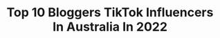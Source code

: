 ---
title: Top 10 Bloggers TikTok Influencers In Australia In 2022
description: >-
  Find top bloggers TikTok influencers in Australia in 2022. Most popular hashtags: #fyp #foryou #foryoupage #travel.
platform: TikTok
hits: 16
text_top: Analyze the most popular TikTok accounts on inBeat.
text_bottom: Our search engine holds 16 TikTok influencers like this in Australia for you to pitch.
profiles:
  - username: "spaitgirl"
    fullname: >-
      TRAVEL Presenter
    bio: >-
      #spaitgirl The Original Spa Blogger Spa • Travel • Self Care Travel Presenter
    location: "Australia"
    followers: 14300
    engagement: 1446
    commentsToLikes: 0.617874
    id: ckb9t81tqr3o80j23ykybqaea
    verified: false
    hashtags: "#travel, #spablogger, #gililankanfushi, #maldives"
  - username: "lulu_hammertiime01"
    fullname: >-
      Lisa- The good, the bad and us
    bio: >-
      Lisa-Mum Blogger adoptive mum of 6 - wife http://thegoodthebadandus.travel.blog
    location: "Australia"
    followers: 10700
    engagement: 1397
    commentsToLikes: 0.090512
    id: cka0t8owyowka0i78ah648tvl
    verified: false
    hashtags: "#thisisme, #lipsync, #repost, #fyp"
  - username: "waderifatimashaik"
    fullname: >-
      Waderi Fatima Shaikh
    bio: >-
      brown girl ❤️🙈 hyderabadi🙏 pakistani🇵🇰Melbourne🇦🇺 #blogger ❤️🤲🏻
    location: "Australia"
    followers: 28100
    engagement: 336
    commentsToLikes: 0.072778
    id: ckbkdliw53njq0j23sdwj418l
    verified: false
    hashtags: "#guesstheplacechallenge, #pakistani, #foryourepage, #melbourne"
  - username: "jackson.groves"
    fullname: >-
      Jackson Groves
    bio: >-
      #1 Australian Adventure Travel Blogger IG: @jackson.groves
    location: "Australia"
    followers: 86500
    engagement: 655
    commentsToLikes: 0.019582
    id: ck84mbnogmzh70j7879gssn4y
    verified: false
    hashtags: "#japan, #kyushu, #cliffjump, #philippinestiktok"
  - username: "oneworldjustgoo"
    fullname: >-
      One World Just Go
    bio: >-
      Aussie Travel Blogger 🇦🇺 IG: @oneworldjustgo
    location: "Australia"
    followers: 12100
    engagement: 737
    commentsToLikes: 0.013317
    id: ckb9o59ssi7q70j23cu72nt1t
    verified: false
    hashtags: "#travelthrowback, #canada, #philippines, #foryoupage"
  - username: "hinewyou"
    fullname: >-
      Pregnancy
    bio: >-
      Pregnant mama/ Weight loss Coach / Blogger Unique program just FOR YOU
    location: "Australia"
    followers: 17300
    engagement: 426
    commentsToLikes: 0.042334
    id: ckdhjwb1iz52i0j23u1uuyn5e
    verified: false
    hashtags: "#pregnancydance, #fyp, #pregnancyworkout, #babybirth"
  - username: "emmaspiliopoulos"
    fullname: >-
      Emma Spiliopoulos
    bio: >-
      Fashion Blogger from Australia 🇦🇺 Follow me on Instagram ✨
    location: "Australia"
    followers: 5892
    engagement: 434
    commentsToLikes: 0.021314
    id: ckacajn93h10r0i78ya7desp3
    verified: false
    hashtags: "#foryoupage, #viral, #foryou, #fyp"
  - username: "stormy.courtney"
    fullname: >-
      Storm Courtney
    bio: >-
      Mumma 👶🏼 Aussie Blogger 🇦🇺 Home Styling Tips🏡 Follow me on Instagram 👆🏼
    location: "Australia"
    followers: 57294
    engagement: 283
    commentsToLikes: 0.011493
    id: cka656q7sbrr20i78fxj2m6ex
    verified: false
    hashtags: "#makeover, #howto, #trending, #cleanroom"
  - username: "wanderingjenkins"
    fullname: >-
      Wandering Jenkins
    bio: >-
      www.wanderingjenkins.home.blog Travel Blogging Parents-To-Be
    location: "Australia"
    followers: 96500
    engagement: 367
    commentsToLikes: 0.010586
    id: ck8kd34jh40m80j788bn0elvd
    verified: false
    hashtags: "#fyp, #india, #sunrise, #foryourpage"
  - username: "designbydanni"
    fullname: >-
      designbydanni
    bio: >-
      Interior Decorator | Presenter | Ambassador Sharing projects and coastal life
    location: "Australia"
    followers: 14800
    engagement: 612
    commentsToLikes: 0.015469
    id: ck8f829333c5p0j78mswv35iw
    verified: false
    hashtags: "#fyp, #interior, #isolation, #dance"
---